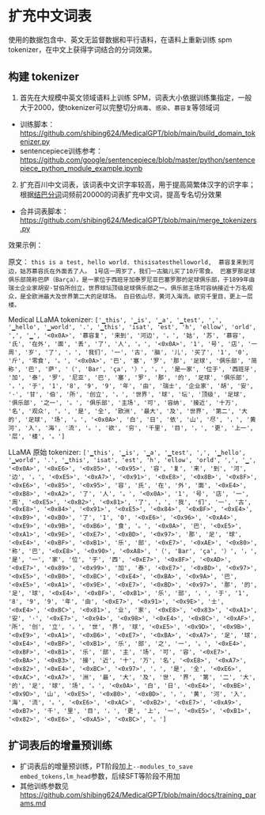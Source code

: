 # 扩充中文词表
使用的数据包含中、英文无监督数据和平行语料，在语料上重新训练 spm tokenizer，在中文上获得字词结合的分词效果。

## 构建 tokenizer
1. 首先在大规模中英文领域语料上训练 SPM，词表大小依据训练集指定，一般大于2000，使tokenizer可以完整切分`病毒`、`感染`、`慕容复`等领域词

- 训练脚本：https://github.com/shibing624/MedicalGPT/blob/main/build_domain_tokenizer.py
- sentencepiece训练参考：https://github.com/google/sentencepiece/blob/master/python/sentencepiece_python_module_example.ipynb

2. 扩充百川中文词表，该词表中文识字率较高，用于提高简繁体汉字的识字率；根据[结巴分词](https://github.com/fxsjy/jieba)词频前20000的词表扩充中文词，提高专名切分效果

- 合并词表脚本：https://github.com/shibing624/MedicalGPT/blob/main/merge_tokenizers.py

效果示例：

原文： ```this is a test, hello world. thisisatesthelloworld, 
慕容复来到河边，姑苏慕容氏在外面丢了人。
1号店一周岁了，我们一古脑儿买了10斤零食。
巴塞罗那足球俱乐部简称巴萨（Barça），是一家位于西班牙加泰罗尼亚巴塞罗那的足球俱乐部，于1899年由瑞士企业家胡安·甘伯所创立，世界球坛顶级足球俱乐部之一。俱乐部主场可容纳接近十万名观众，是全欧洲最大及世界第二大的足球场。
白日依山尽，黄河入海流。欲穷千里目，更上一层楼。```

Medical LLaMA tokenizer: ```['▁this', '▁is', '▁a', '▁test', ',', '▁hello', '▁world', '.', '▁this', 'isat', 'est', 'h', 'ellow', 'orld', ',', '▁', '<0x0A>', '慕容复', '来到', '河边', '，', '姑', '苏', '慕容', '氏', '在外', '面', '丢', '了', '人', '。', '<0x0A>', '1', '号', '店', '一周', '岁', '了', '，', '我们', '一', '古', '脑', '儿', '买了', '1', '0', '斤', '零食', '。', '<0x0A>', '巴', '塞', '罗', '那', '足球', '俱乐部', '简称', '巴', '萨', '（', 'Bar', 'ça', '）', '，', '是一家', '位于', '西班牙', '加', '泰', '罗', '尼亚', '巴', '塞', '罗', '那', '的', '足球', '俱乐部', '，', '于', '1', '8', '9', '9', '年', '由', '瑞士', '企业家', '胡', '安', '·', '甘', '伯', '所', '创立', '，', '世界', '球', '坛', '顶级', '足球', '俱乐部', '之一', '。', '俱乐部', '主场', '可', '容纳', '接近', '十万', '名', '观众', '，', '是', '全', '欧洲', '最大', '及', '世界', '第二', '大的', '足球', '场', '。', '<0x0A>', '白', '日', '依', '山', '尽', '，', '黄河', '入', '海', '流', '。', '欲', '穷', '千里', '目', '，', '更', '上一', '层', '楼', '。']```



LLaMA 原始 tokenizer: ```['▁this', '▁is', '▁a', '▁test', ',', '▁hello', '▁world', '.', '▁this', 'isat', 'est', 'h', 'ellow', 'orld', ',', '▁', '<0x0A>', '<0xE6>', '<0x85>', '<0x95>', '容', '复', '来', '到', '河', '边', '，', '<0xE5>', '<0xA7>', '<0x91>', '<0xE8>', '<0x8B>', '<0x8F>', '<0xE6>', '<0x85>', '<0x95>', '容', '氏', '在', '外', '面', '<0xE4>', '<0xB8>', '<0xA2>', '了', '人', '。', '<0x0A>', '1', '号', '店', '一', '周', '<0xE5>', '<0xB2>', '<0x81>', '了', '，', '我', '们', '一', '古', '<0xE8>', '<0x84>', '<0x91>', '<0xE5>', '<0x84>', '<0xBF>', '<0xE4>', '<0xB9>', '<0xB0>', '了', '1', '0', '<0xE6>', '<0x96>', '<0xA4>', '<0xE9>', '<0x9B>', '<0xB6>', '食', '。', '<0x0A>', '巴', '<0xE5>', '<0xA1>', '<0x9E>', '<0xE7>', '<0xBD>', '<0x97>', '那', '足', '球', '<0xE4>', '<0xBF>', '<0xB1>', '乐', '部', '<0xE7>', '<0xAE>', '<0x80>', '称', '巴', '<0xE8>', '<0x90>', '<0xA8>', '（', 'Bar', 'ça', '）', '，', '是', '一', '家', '位', '于', '西', '<0xE7>', '<0x8F>', '<0xAD>', '<0xE7>', '<0x89>', '<0x99>', '加', '泰', '<0xE7>', '<0xBD>', '<0x97>', '<0xE5>', '<0xB0>', '<0xBC>', '<0xE4>', '<0xBA>', '<0x9A>', '巴', '<0xE5>', '<0xA1>', '<0x9E>', '<0xE7>', '<0xBD>', '<0x97>', '那', '的', '足', '球', '<0xE4>', '<0xBF>', '<0xB1>', '乐', '部', '，', '于', '1', '8', '9', '9', '年', '由', '<0xE7>', '<0x91>', '<0x9E>', '士', '<0xE4>', '<0xBC>', '<0x81>', '业', '家', '<0xE8>', '<0x83>', '<0xA1>', '安', '·', '<0xE7>', '<0x94>', '<0x98>', '<0xE4>', '<0xBC>', '<0xAF>', '所', '创', '立', '，', '世', '界', '球', '<0xE5>', '<0x9D>', '<0x9B>', '<0xE9>', '<0xA1>', '<0xB6>', '<0xE7>', '<0xBA>', '<0xA7>', '足', '球', '<0xE4>', '<0xBF>', '<0xB1>', '乐', '部', '之', '一', '。', '<0xE4>', '<0xBF>', '<0xB1>', '乐', '部', '主', '场', '可', '容', '<0xE7>', '<0xBA>', '<0xB3>', '接', '近', '十', '万', '名', '<0xE8>', '<0xA7>', '<0x82>', '<0xE4>', '<0xBC>', '<0x97>', '，', '是', '全', '<0xE6>', '<0xAC>', '<0xA7>', '洲', '最', '大', '及', '世', '界', '第', '二', '大', '的', '足', '球', '场', '。', '<0x0A>', '白', '日', '<0xE4>', '<0xBE>', '<0x9D>', '山', '<0xE5>', '<0xB0>', '<0xBD>', '，', '黄', '河', '入', '海', '流', '。', '<0xE6>', '<0xAC>', '<0xB2>', '<0xE7>', '<0xA9>', '<0xB7>', '千', '里', '目', '，', '更', '上', '一', '<0xE5>', '<0xB1>', '<0x82>', '<0xE6>', '<0xA5>', '<0xBC>', '。']```

## 扩词表后的增量预训练


- 扩词表后的增量预训练，PT阶段加上`--modules_to_save embed_tokens,lm_head`参数，后续SFT等阶段不用加
- 其他训练参数见 https://github.com/shibing624/MedicalGPT/blob/main/docs/training_params.md